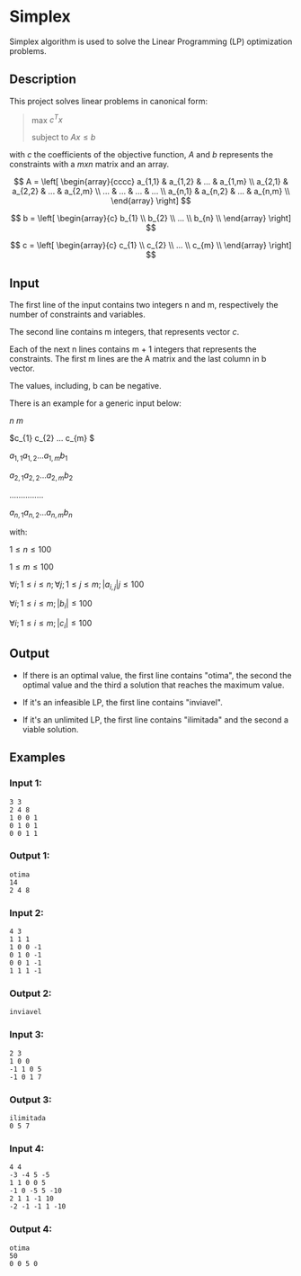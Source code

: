 # Simplex

Simplex algorithm is used to solve the Linear Programming (LP) optimization problems. 

## Description

This project solves linear problems in canonical form:
> max $c^Tx$
> 
> subject to $Ax \le b$

with $c$ the coefficients of the objective function, $A$ and $b$ represents the constraints with a $m x n$ matrix and an array.

$$
A = \left[
\begin{array}{cccc}
a_{1,1} & a_{1,2} & ... & a_{1,m} \\
a_{2,1} & a_{2,2} & ... & a_{2,m} \\
... & ... & ... & ... \\
a_{n,1} & a_{n,2} & ... & a_{n,m} \\
\end{array}
\right]
$$

$$
b = \left[
\begin{array}{c}
b_{1} \\
b_{2} \\
... \\
b_{n} \\
\end{array}
\right]
$$

$$
c = \left[
\begin{array}{c}
c_{1} \\
c_{2} \\
... \\
c_{m} \\
\end{array}
\right]
$$

## Input
The first line of the input contains two integers n and m, respectively the number of constraints and variables.

The second line contains m integers, that represents vector $c$.

Each of the next n lines contains m + 1 integers that represents the constraints. The first m lines are the A matrix and the last column in b vector.

The values, including, b can be negative.

There is an example for a generic input below:

$n$  $m$

$c_{1} c_{2} ... c_{m} $

$a_{1,1} a_{1,2} ... a_{1,m} b_{1}$

$a_{2,1} a_{2,2} ... a_{2,m} b_{2}$

$...     ...     ...     ...     ...$

$a_{n,1} a_{n,2} ... a_{n,m} b_{n}$


with:

$1 \le n \le 100$

$1 \le m \le 100$

$\forall i; 1 \le i \le n; \forall j; 1 \le j \le m; |a_{i,j}| j \le 100$

$\forall i; 1 \le i \le m; |b_{i}| \le 100$

$\forall i; 1 \le i \le m; |c_{i}| \le 100$


## Output

* If there is an optimal value, the first line contains "otima", the second the optimal value and the third a solution that reaches the maximum value.

* If it's an infeasible LP, the first line contains "inviavel".

* If it's an unlimited LP, the first line contains "ilimitada" and the second a viable solution.


## Examples

### Input 1:
```
3 3
2 4 8
1 0 0 1
0 1 0 1
0 0 1 1
```

### Output 1:
```
otima
14
2 4 8
```

### Input 2:
```
4 3
1 1 1
1 0 0 -1
0 1 0 -1
0 0 1 -1
1 1 1 -1
```

### Output 2:
```
inviavel
```

### Input 3:
```
2 3
1 0 0
-1 1 0 5
-1 0 1 7
```

### Output 3:
```
ilimitada
0 5 7
```

### Input 4:
```
4 4
-3 -4 5 -5
1 1 0 0 5
-1 0 -5 5 -10
2 1 1 -1 10
-2 -1 -1 1 -10
```

### Output 4:
```
otima
50
0 0 5 0
```



